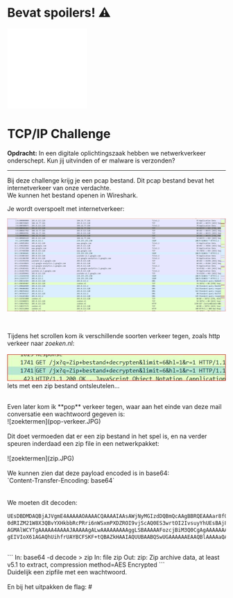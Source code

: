 # **Bevat spoilers!** ⚠️ 

![tcpip-logo](tcpipsvg.svg) 
# TCP/IP Challenge 

**Opdracht:**
In een digitale oplichtingszaak hebben we netwerkverkeer onderschept. Kun jij uitvinden of er malware is verzonden?

<hr>

Bij deze challenge krijg je een pcap bestand. Dit pcap bestand bevat het internetverkeer van onze verdachte.<br> We kunnen het bestand openen in Wireshark.
<br>

Je wordt overspoelt met internetverkeer:
<br>

![netwerk-dump](wireshark.JPG) 

<br>

Tijdens het scrollen kom ik verschillende soorten verkeer tegen, zoals http verkeer naar *zoeken.nl*:
<br><br>
![zoektermen](zoektermen.JPG) 
<br>
Iets met een zip bestand ontsleutelen...
<br> 

<br>
Even later kom ik **pop** verkeer tegen, waar aan het einde van deze mail conversatie een wachtwoord gegeven is:
<br>
![zoektermen](pop-verkeer.JPG) 
<br><br>
Dit doet vermoeden dat er een zip bestand in het spel is, en na verder speuren inderdaad een zip file in een netwerkpakket:
<br><br>
![zoektermen](zip.JPG) 
<br><br>
We kunnen zien dat deze payload encoded is in base64:
<br>
`Content-Transfer-Encoding: base64`
<br><br><br>
We moeten dit decoden:

```
UEsDBDMDAQBjAJVgmE4AAAAAOAAAACQAAAAIAAsAWjNyMGIzdDQBmQcAAgBBRQEAAAar8f0CJH0b
0dRIZM21W8X3QBvYXHkbbRcPRri6nWSxmPXDZROI9vjScAQ0ES3wrtOI2IvsuyYhUEsBAj8DMwMB
AGMAlWCYTgAAAAA4AAAAJAAAAAgALwAAAAAAAAAggLSBAAAAAFozcjBiM3Q0CgAgAAAAAAABABgA
gEIVIoX61AGAQhUihfrUAYBCFSKF+tQBAZkHAAIAQUUBAABQSwUGAAAAAAEAAQBlAAAAaQAAAAAA
```
<br>
```
In: base64 -d decode > zip
In: file zip
Out: zip: Zip archive data, at least v5.1 to extract, compression method=AES Encrypted
```
<br>
Duidelijk een zipfile met een wachtwoord.
<br><br>
En bij het uitpakken de flag:
#

<br><br>


